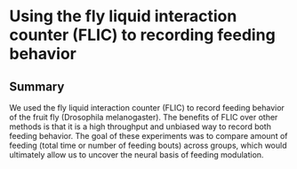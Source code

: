 # Using the fly liquid interaction counter (FLIC) to recording feeding behavior

## Summary

We used the fly liquid interaction counter (FLIC) to record feeding behavior of the fruit fly (Drosophila melanogaster). The benefits of FLIC over other methods is that it is a high throughput and unbiased way to record both feeding behavior. The goal of these experiments was to compare amount of feeding (total time or number of feeding bouts) across groups, which would ultimately allow us to uncover the neural basis of feeding modulation.

